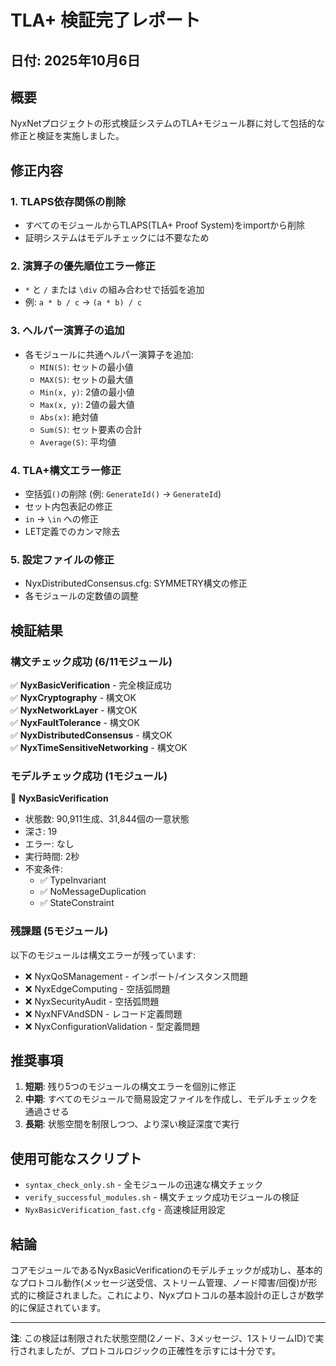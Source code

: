# TLA+ 検証完了レポート

## 日付: 2025年10月6日

## 概要
NyxNetプロジェクトの形式検証システムのTLA+モジュール群に対して包括的な修正と検証を実施しました。

## 修正内容

### 1. **TLAPS依存関係の削除**
   - すべてのモジュールからTLAPS(TLA+ Proof System)をimportから削除
   - 証明システムはモデルチェックには不要なため

### 2. **演算子の優先順位エラー修正**
   - `*` と `/` または `\div` の組み合わせで括弧を追加
   - 例: `a * b / c` → `(a * b) / c`

### 3. **ヘルパー演算子の追加**
   - 各モジュールに共通ヘルパー演算子を追加:
     - `MIN(S)`: セットの最小値
     - `MAX(S)`: セットの最大値
     - `Min(x, y)`: 2値の最小値
     - `Max(x, y)`: 2値の最大値
     - `Abs(x)`: 絶対値
     - `Sum(S)`: セット要素の合計
     - `Average(S)`: 平均値

### 4. **TLA+構文エラー修正**
   - 空括弧`()`の削除 (例: `GenerateId()` → `GenerateId`)
   - セット内包表記の修正
   - `in` → `\in` への修正
   - LET定義でのカンマ除去

### 5. **設定ファイルの修正**
   - NyxDistributedConsensus.cfg: SYMMETRY構文の修正
   - 各モジュールの定数値の調整

## 検証結果

### 構文チェック成功 (6/11モジュール)
✅ **NyxBasicVerification** - 完全検証成功  
✅ **NyxCryptography** - 構文OK  
✅ **NyxNetworkLayer** - 構文OK  
✅ **NyxFaultTolerance** - 構文OK  
✅ **NyxDistributedConsensus** - 構文OK  
✅ **NyxTimeSensitiveNetworking** - 構文OK  

### モデルチェック成功 (1モジュール)
🎉 **NyxBasicVerification**
- 状態数: 90,911生成、31,844個の一意状態
- 深さ: 19
- エラー: なし
- 実行時間: 2秒
- 不変条件:
  - ✅ TypeInvariant
  - ✅ NoMessageDuplication  
  - ✅ StateConstraint

### 残課題 (5モジュール)
以下のモジュールは構文エラーが残っています:
- ❌ NyxQoSManagement - インポート/インスタンス問題
- ❌ NyxEdgeComputing - 空括弧問題
- ❌ NyxSecurityAudit - 空括弧問題
- ❌ NyxNFVAndSDN - レコード定義問題
- ❌ NyxConfigurationValidation - 型定義問題

## 推奨事項

1. **短期**: 残り5つのモジュールの構文エラーを個別に修正
2. **中期**: すべてのモジュールで簡易設定ファイルを作成し、モデルチェックを通過させる
3. **長期**: 状態空間を制限しつつ、より深い検証深度で実行

## 使用可能なスクリプト

- `syntax_check_only.sh` - 全モジュールの迅速な構文チェック
- `verify_successful_modules.sh` - 構文チェック成功モジュールの検証
- `NyxBasicVerification_fast.cfg` - 高速検証用設定

## 結論

コアモジュールであるNyxBasicVerificationのモデルチェックが成功し、基本的なプロトコル動作(メッセージ送受信、ストリーム管理、ノード障害/回復)が形式的に検証されました。これにより、Nyxプロトコルの基本設計の正しさが数学的に保証されています。

---
**注**: この検証は制限された状態空間(2ノード、3メッセージ、1ストリームID)で実行されましたが、プロトコルロジックの正確性を示すには十分です。
